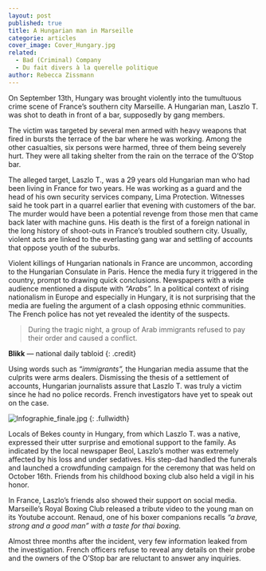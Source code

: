 ```yaml
---
layout: post
published: true
title: A Hungarian man in Marseille
categorie: articles
cover_image: Cover_Hungary.jpg
related: 
  - Bad (Criminal) Company
  - Du fait divers à la querelle politique
author: Rebecca Zissmann
---
```





On September 13th, Hungary was brought violently into the tumultuous crime scene of France’s southern city Marseille. A Hungarian man, Laszlo T. was shot to death in front of a bar, supposedly by gang members.

The victim was targeted by several men armed with heavy weapons that fired in bursts the terrace of the bar where he was working. Among the other casualties, six persons were harmed, three of them being severely hurt. They were all taking shelter from the rain on the terrace of the O’Stop bar.

The alleged target, Laszlo T., was a 29 years old Hungarian man who had been living in France for two years. He was working as a guard and the head of his own security services company, Lima Protection. Witnesses said he took part in a quarrel earlier that evening with customers of the bar. The murder would have been a potential revenge from those men that came back later with machine guns. His death is the first of a foreign national in the long history of shoot-outs in France’s troubled southern city. Usually, violent acts are linked to the everlasting gang war and settling of accounts that oppose youth of the suburbs.  

Violent killings of Hungarian nationals in France are uncommon, according to the Hungarian Consulate in Paris. Hence the media fury it triggered in the country, prompt to drawing quick conclusions. Newspapers with a wide audience mentioned a dispute with _“Arabs”._ In a political context of rising nationalism in Europe and especially in Hungary, it is not surprising that the media are fueling the argument of a clash opposing ethnic communities. The French police has not yet revealed the identity of the suspects. 

> During the tragic night, a group of Arab immigrants refused to pay their order and caused a conflict.

**Blikk** — national daily tabloid
{: .credit}

Using words such as _“immigrants”,_ the Hungarian media assume that the culprits were arms dealers. Dismissing the thesis of a settlement of accounts, Hungarian journalists assure that Laszlo T. was truly a victim since he had no police records. French investigators have yet to speak out on the case. 

![Infographie_finale.jpg]({{site.baseurl}}/img/Infographie_finale.jpg)
{: .fullwidth}

Locals of Bekes county in Hungary, from which Laszlo T. was a native, expressed their utter surprise and emotional support to the family. As indicated by the local newspaper Beol, Laszlo’s mother was extremely affected by his loss and under sedatives. His step-dad handled the funerals and launched a crowdfunding campaign for the ceremony that was held on October 16th. Friends from his childhood boxing club also held a vigil in his honor. 

In France, Laszlo’s friends also showed their support on social media. Marseille’s Royal Boxing Club released a tribute video to the young man on its Youtube account. Renaud, one of his boxer companions recalls _“a brave, strong and a good man” with a taste for thai boxing._

Almost three months after the incident, very few information leaked from the investigation. French officers refuse to reveal any details on their probe and the owners of the O’Stop bar are reluctant to answer any inquiries.
